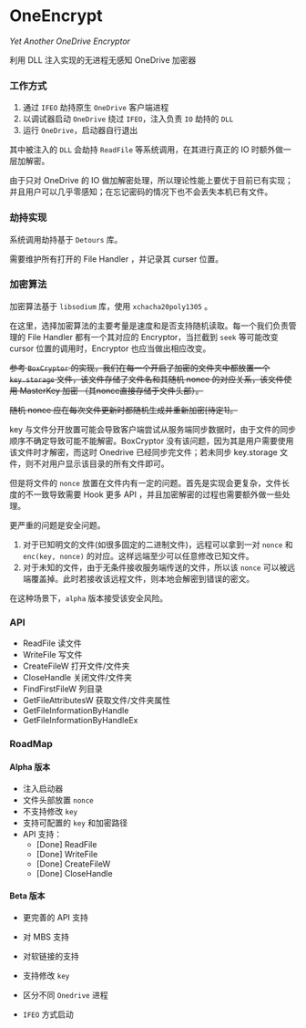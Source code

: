 # OneEncrypt

*Yet Another OneDrive Encryptor*

利用 DLL 注入实现的无进程无感知 OneDrive 加密器

### 工作方式

1. 通过 `IFEO` 劫持原生 `OneDrive` 客户端进程
2. 以调试器启动 `OneDrive` 绕过 `IFEO`，注入负责 `IO` 劫持的 `DLL`
3. 运行 `OneDrive`，启动器自行退出

其中被注入的 `DLL` 会劫持 `ReadFile` 等系统调用，在其进行真正的 IO 时额外做一层加解密。

由于只对 OneDrive 的 IO 做加解密处理，所以理论性能上要优于目前已有实现；并且用户可以几乎零感知；在忘记密码的情况下也不会丢失本机已有文件。



### 劫持实现

系统调用劫持基于 `Detours` 库。

需要维护所有打开的 File Handler ，并记录其 curser 位置。



### 加密算法

加密算法基于 `libsodium` 库，使用 `xchacha20poly1305` 。

在这里，选择加密算法的主要考量是速度和是否支持随机读取。每一个我们负责管理的 File Handler 都有一个其对应的 Encryptor，当拦截到 `seek` 等可能改变 cursor 位置的调用时，Encryptor 也应当做出相应改变。

~~参考 `BoxCryptor` 的实现，我们在每一个开启了加密的文件夹中都放置一个 `key.storage` 文件，该文件存储了文件名和其随机 nonce 的对应关系，该文件使用 MasterKey 加密 （其nonce直接存储于文件头部）。~~

~~随机 nonce 应在每次文件更新时都随机生成并重新加密[待定1]。~~

key 与文件分开放置可能会导致客户端尝试从服务端同步数据时，由于文件的同步顺序不确定导致可能不能解密。BoxCryptor 没有该问题，因为其是用户需要使用该文件时才解密，而这时 Onedrive 已经同步完文件；若未同步 key.storage 文件，则不对用户显示该目录的所有文件即可。

但是将文件的 `nonce` 放置在文件内有一定的问题。首先是实现会更复杂，文件长度的不一致导致需要 Hook 更多 API ，并且加密解密的过程也需要额外做一些处理。

更严重的问题是安全问题。

1. 对于已知明文的文件(如很多固定的二进制文件)，远程可以拿到一对 `nonce` 和 `enc(key, nonce)` 的对应。这样远端至少可以任意修改已知文件。
2. 对于未知的文件，由于无条件接收服务端传送的文件，所以该 `nonce` 可以被远端覆盖掉。此时若接收该远程文件，则本地会解密到错误的密文。

在这种场景下，`alpha` 版本接受该安全风险。



### API

- ReadFile 读文件
- WriteFile 写文件
- CreateFileW 打开文件/文件夹
- CloseHandle 关闭文件/文件夹
- FindFirstFileW 列目录
- GetFileAttributesW 获取文件/文件夹属性
- GetFileInformationByHandle 
- GetFileInformationByHandleEx



### RoadMap

#### Alpha 版本

- 注入启动器
- 文件头部放置 `nonce` 
- 不支持修改 `key`
- 支持可配置的 `key` 和加密路径
- API 支持：
  - [Done] ReadFile
  - [Done] WriteFile
  - [Done] CreateFileW
  - [Done] CloseHandle

#### Beta 版本

- 更完善的 API 支持

- 对 MBS 支持
- 对软链接的支持
- 支持修改 `key`
- 区分不同 `Onedrive` 进程
- `IFEO` 方式启动